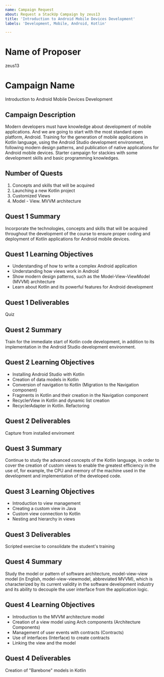 ```yaml
---
name: Campaign Request
about: Request a StackUp Campaign by zeus13
title: 'Introduction to Android Mobile Devices Development'
labels: 'Development, Mobile, Android, Kotlin'

---
```


# Name of Proposer
zeus13

# Campaign Name
Introduction to Android Mobile Devices Development

## Campaign Description
Modern developers must have knowledge about development of mobile applications. And we are going to start with the most standard open platform, Android.
Training for the generation of mobile applications in Kotlin language, using the Android Studio development environment, following modern design patterns, and publication of native applications for Android mobile devices.
Starter campaign for stackies with some development skills and basic programming knowledges.

## Number of Quests
1. Concepts and skills that will be acquired
2. Launching a new Kotlin project
3. Customized Views
4. Model - View. MVVM architecture


## Quest 1 Summary
Incorporate the technologies, concepts and skills that will be acquired throughout the development of the course to ensure proper coding and deployment of Kotlin applications for Android mobile devices.

## Quest 1 Learning Objectives
- Understanding of how to write a complex Android application
- Understanding how views work in Android
- Show modern design patterns, such as the Model-View-ViewModel (MVVM) architecture
- Learn about Kotlin and its powerful features for Android development

## Quest 1 Deliverables
Quiz


## Quest 2 Summary
Train for the immediate start of Kotlin code development, in addition to its implementation in the Android Studio development environment.

## Quest 2 Learning Objectives
- Installing Android Studio with Kotlin
- Creation of data models in Kotlin
- Conversion of navigation to Kotlin (Migration to the Navigation component)
- Fragments in Kotlin and their creation in the Navigation component
- RecyclerView in Kotlin and dynamic list creation
- RecyclerAdapter in Kotlin. Refactoring

## Quest 2 Deliverables
Capture from installed enviroment


## Quest 3 Summary
Continue to study the advanced concepts of the Kotlin language, in order to cover the creation of custom views to enable the greatest efficiency in the use of, for example, the CPU and memory of the machine used in the development and implementation of the developed code.

## Quest 3 Learning Objectives
- Introduction to view management
- Creating a custom view in Java
- Custom view connection to Kotlin
- Nesting and hierarchy in views

## Quest 3 Deliverables
Scripted exercise to consolidate the student's training


## Quest 4 Summary
Study the model or pattern of software architecture, model-view-view model (in English, model-view-viewmodel, abbreviated MVVM), which is characterized by its current validity in the software development industry and its ability to decouple the user interface from the application logic.

## Quest 4 Learning Objectives
- Introduction to the MVVM architecture model
- Creation of a view model using Arch components (Architecture Components)
- Management of user events with contracts (Contracts)
- Use of interfaces (Interface) to create contracts
- Linking the view and the model

## Quest 4 Deliverables
Creation of "Barebone" models in Kotlin
